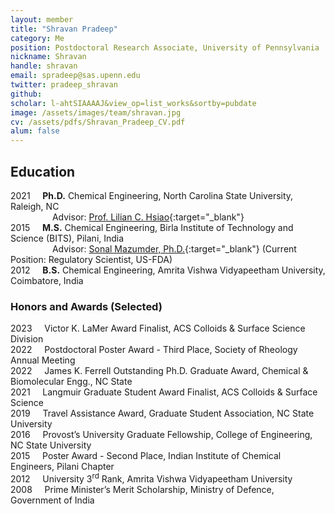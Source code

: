 ```yaml
---
layout: member
title: "Shravan Pradeep"
category: Me
position: Postdoctoral Research Associate, University of Pennsylvania
nickname: Shravan
handle: shravan
email: spradeep@sas.upenn.edu
twitter: pradeep_shravan
github: 
scholar: l-ahtSIAAAAJ&view_op=list_works&sortby=pubdate
image: /assets/images/team/shravan.jpg
cv: /assets/pdfs/Shravan_Pradeep_CV.pdf
alum: false
---
```

## Education

2021 &nbsp; &nbsp; <b>Ph.D.</b> Chemical Engineering, North Carolina State University, Raleigh, NC<br>
&nbsp; &nbsp; &nbsp; &nbsp; &nbsp; &nbsp; &nbsp; &nbsp;&nbsp; Advisor: [Prof. Lilian C. Hsiao](https://www.cbe.ncsu.edu/person/chsiao2/){:target="_blank"}<br>
2015 &nbsp; &nbsp; <b>M.S.</b> Chemical Engineering, Birla Institute of Technology and Science (BITS), Pilani, India<br>
&nbsp; &nbsp; &nbsp; &nbsp; &nbsp; &nbsp; &nbsp; &nbsp;&nbsp; Advisor: [Sonal Mazumder, Ph.D.](https://www.linkedin.com/in/sonal-mazumder-ph-d-547baa12/){:target="_blank"} (Current Position: Regulatory Scientist, US-FDA)<br>
2012 &nbsp; &nbsp; <b>B.S.</b> Chemical Engineering, Amrita Vishwa Vidyapeetham University, Coimbatore, India

### Honors and Awards (Selected) 

2023 &nbsp; &nbsp; Victor K. LaMer Award Finalist, ACS Colloids & Surface Science Division<br>
2022 &nbsp; &nbsp; Postdoctoral Poster Award - Third Place, Society of Rheology Annual Meeting<br>
2022 &nbsp; &nbsp; James K. Ferrell Outstanding Ph.D. Graduate Award, Chemical & Biomolecular Engg., NC State<br>
2021 &nbsp; &nbsp; Langmuir Graduate Student Award Finalist, ACS Colloids & Surface Science<br>
2019 &nbsp; &nbsp; Travel Assistance Award, Graduate Student Association, NC State University<br>
2016 &nbsp; &nbsp; Provost’s University Graduate Fellowship, College of Engineering, NC State University<br>
2015 &nbsp; &nbsp; Poster Award - Second Place, Indian Institute of Chemical Engineers, Pilani Chapter<br>
2012 &nbsp; &nbsp; University 3<sup>rd</sup> Rank, Amrita Vishwa Vidyapeetham University<br>
2008 &nbsp; &nbsp; Prime Minister’s Merit Scholarship, Ministry of Defence, Government of India
